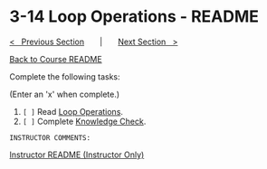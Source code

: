 
# 3-14 Loop Operations - README

[<&nbsp;&nbsp; Previous Section](../3-13_control_flow/README.md) 
&nbsp;&nbsp;&nbsp;&nbsp;&nbsp; | &nbsp;&nbsp;&nbsp;&nbsp;&nbsp; 
[Next Section &nbsp;&nbsp;>](../3-15_loops/README.md)

[Back to Course README](../README.md)


Complete the following tasks:

(Enter an 'x' when complete.)

1. `[ ]` Read [Loop Operations](1_loop_operations.md).
2. `[ ]` Complete [Knowledge Check](2_knowledge_check.md).

```
INSTRUCTOR COMMENTS:  
```

[Instructor README (Instructor Only)](.instructor/README.md)


<!--- End of file. --->
